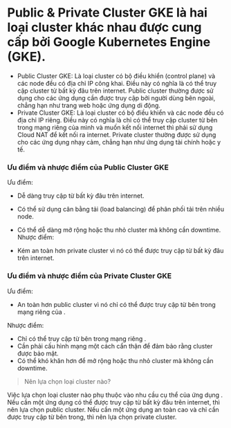 # Public & Private Cluster GKE là hai loại cluster khác nhau được cung cấp bởi Google Kubernetes Engine (GKE).

- Public Cluster GKE: Là loại cluster có bộ điều khiển (control plane) và các node đều có địa chỉ IP công khai. Điều này có nghĩa là có thể truy cập cluster từ bất kỳ đâu trên internet. Public cluster thường được sử dụng cho các ứng dụng cần được truy cập bởi người dùng bên ngoài, chẳng hạn như trang web hoặc ứng dụng di động.
- Private Cluster GKE: Là loại cluster có bộ điều khiển và các node đều có địa chỉ IP riêng. Điều này có nghĩa là chỉ có thể truy cập cluster từ bên trong mạng riêng của mình và muốn kết nối internet thì phải sử dụng Cloud NAT để kết nối ra internet. Private cluster thường được sử dụng cho các ứng dụng nhạy cảm, chẳng hạn như ứng dụng tài chính hoặc y tế.
### Ưu điểm và nhược điểm của Public Cluster GKE  

Ưu điểm:  

- Dễ dàng truy cập từ bất kỳ đâu trên internet.
- Có thể sử dụng cân bằng tải (load balancing) để phân phối tải trên nhiều node.
- Có thể dễ dàng mở rộng hoặc thu nhỏ cluster mà không cần downtime.
Nhược điểm:  

- Kém an toàn hơn private cluster vì nó có thể được truy cập từ bất kỳ đâu trên internet.

### Ưu điểm và nhược điểm của Private Cluster GKE  

Ưu điểm:  

- An toàn hơn public cluster vì nó chỉ có thể được truy cập từ bên trong mạng riêng của .

Nhược điểm:  

- Chỉ có thể truy cập từ bên trong mạng riêng .
- Cần phải cấu hình mạng một cách cẩn thận để đảm bảo rằng cluster được bảo mật.
- Có thể khó khăn hơn để mở rộng hoặc thu nhỏ cluster mà không cần downtime.  
> Nên lựa chọn loại cluster nào?  

Việc lựa chọn loại cluster nào phụ thuộc vào nhu cầu cụ thể của ứng dụng . Nếu cần một ứng dụng có thể được truy cập từ bất kỳ đâu trên internet, thì nên lựa chọn public cluster. Nếu cần một ứng dụng an toàn cao và chỉ cần được truy cập từ bên trong, thì nên lựa chọn private cluster.  
